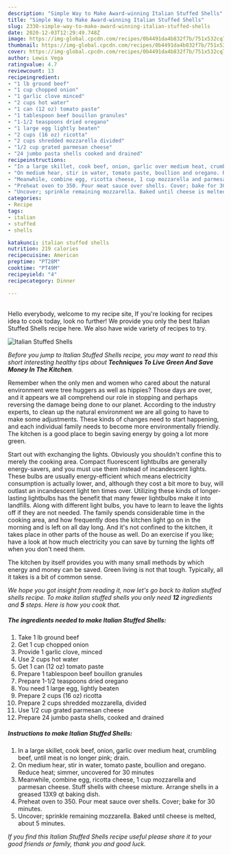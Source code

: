 ```yaml
---
description: "Simple Way to Make Award-winning Italian Stuffed Shells"
title: "Simple Way to Make Award-winning Italian Stuffed Shells"
slug: 2330-simple-way-to-make-award-winning-italian-stuffed-shells
date: 2020-12-03T12:29:49.748Z
image: https://img-global.cpcdn.com/recipes/0b4491da4b832f7b/751x532cq70/italian-stuffed-shells-recipe-main-photo.jpg
thumbnail: https://img-global.cpcdn.com/recipes/0b4491da4b832f7b/751x532cq70/italian-stuffed-shells-recipe-main-photo.jpg
cover: https://img-global.cpcdn.com/recipes/0b4491da4b832f7b/751x532cq70/italian-stuffed-shells-recipe-main-photo.jpg
author: Lewis Vega
ratingvalue: 4.7
reviewcount: 13
recipeingredient:
- "1 lb ground beef"
- "1 cup chopped onion"
- "1 garlic clove minced"
- "2 cups hot water"
- "1 can (12 oz) tomato paste"
- "1 tablespoon beef bouillon granules"
- "1-1/2 teaspoons dried oregano"
- "1 large egg lightly beaten"
- "2 cups (16 oz) ricotta"
- "2 cups shredded mozzarella divided"
- "1/2 cup grated parmesan cheese"
- "24 jumbo pasta shells cooked and drained"
recipeinstructions:
- "In a large skillet, cook beef, onion, garlic over medium heat, crumbling beef, until meat is no longer pink; drain."
- "On medium hear, stir in water, tomato paste, boullion and oregano. Reduce heat; simmer, uncovered for 30 minutes"
- "Meanwhile, combine egg, ricotta cheese, 1 cup mozzarella and parmesan cheese. Stuff shells with cheese mixture. Arrange shells in a greased 13X9 qt baking dish."
- "Preheat oven to 350. Pour meat sauce over shells. Cover; bake for 30 minutes."
- "Uncover; sprinkle remaining mozzarella. Baked until cheese is melted, about 5 minutes."
categories:
- Recipe
tags:
- italian
- stuffed
- shells

katakunci: italian stuffed shells 
nutrition: 219 calories
recipecuisine: American
preptime: "PT28M"
cooktime: "PT49M"
recipeyield: "4"
recipecategory: Dinner

---
```

<br>
Hello everybody, welcome to my recipe site, If you're looking for recipes idea to cook today, look no further! We provide you only the best Italian Stuffed Shells recipe here. We also have wide variety of recipes to try.
<br>


![Italian Stuffed Shells](https://img-global.cpcdn.com/recipes/0b4491da4b832f7b/751x532cq70/italian-stuffed-shells-recipe-main-photo.jpg)

<i>Before you jump to Italian Stuffed Shells recipe, you may want to read this short interesting healthy tips about 
<strong>Techniques To Live Green And Save Money In The Kitchen</strong>.</i>
</br>

Remember when the only men and women who cared about the natural environment were tree huggers as well as hippies? Those days are over, and it appears we all comprehend our role in stopping and perhaps reversing the damage being done to our planet. According to the industry experts, to clean up the natural environment we are all going to have to make some adjustments. These kinds of changes need to start happening, and each individual family needs to become more environmentally friendly. The kitchen is a good place to begin saving energy by going a lot more green.

Start out with exchanging the lights. Obviously you shouldn't confine this to merely the cooking area. Compact fluorescent lightbulbs are generally energy-savers, and you must use them instead of incandescent lights. These bulbs are usually energy-efficient which means electricity consumption is actually lower, and, although they cost a bit more to buy, will outlast an incandescent light ten times over. Utilizing these kinds of longer-lasting lightbulbs has the benefit that many fewer lightbulbs make it into landfills. Along with different light bulbs, you have to learn to leave the lights off if they are not needed. The family spends considerable time in the cooking area, and how frequently does the kitchen light go on in the morning and is left on all day long. And it's not confined to the kitchen, it takes place in other parts of the house as well. Do an exercise if you like; have a look at how much electricity you can save by turning the lights off when you don't need them.

The kitchen by itself provides you with many small methods by which energy and money can be saved. Green living is not that tough. Typically, all it takes is a bit of common sense.


<i>We hope you got insight from reading it, now let's go back to italian stuffed shells recipe. To make italian stuffed shells you only need <strong>12</strong> ingredients and <strong>5</strong> steps. Here is how you cook that.
</i>

##### The ingredients needed to make Italian Stuffed Shells:

1. Take 1 lb ground beef
1. Get 1 cup chopped onion
1. Provide 1 garlic clove, minced
1. Use 2 cups hot water
1. Get 1 can (12 oz) tomato paste
1. Prepare 1 tablespoon beef bouillon granules
1. Prepare 1-1/2 teaspoons dried oregano
1. You need 1 large egg, lightly beaten
1. Prepare 2 cups (16 oz) ricotta
1. Prepare 2 cups shredded mozzarella, divided
1. Use 1/2 cup grated parmesan cheese
1. Prepare 24 jumbo pasta shells, cooked and drained


##### Instructions to make Italian Stuffed Shells:

1. In a large skillet, cook beef, onion, garlic over medium heat, crumbling beef, until meat is no longer pink; drain.
1. On medium hear, stir in water, tomato paste, boullion and oregano. Reduce heat; simmer, uncovered for 30 minutes
1. Meanwhile, combine egg, ricotta cheese, 1 cup mozzarella and parmesan cheese. Stuff shells with cheese mixture. Arrange shells in a greased 13X9 qt baking dish.
1. Preheat oven to 350. Pour meat sauce over shells. Cover; bake for 30 minutes.
1. Uncover; sprinkle remaining mozzarella. Baked until cheese is melted, about 5 minutes.


<i>If you find this Italian Stuffed Shells recipe useful please share it to your good friends or family, thank you and good luck.</i>
